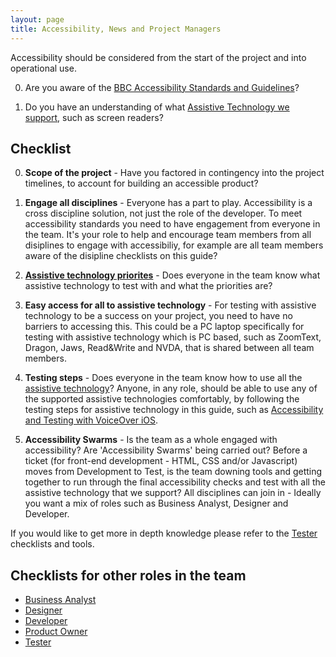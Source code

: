```yaml
---
layout: page
title: Accessibility, News and Project Managers
---
```

Accessibility should be considered from the start of the project and into operational use.

0. Are you aware of the [BBC Accessibility Standards and Guidelines](http://www.bbc.co.uk/guidelines/futuremedia/accessibility/)?

0. Do you have an understanding of what [Assistive Technology we support](accessibility-and-supported-assistive-technology), such as screen readers?

## Checklist

0. **Scope of the project** - Have you factored in contingency into the project timelines, to account for building an accessible product?

0. **Engage all disciplines** - Everyone has a part to play. Accessibility is a cross discipline solution,
not just the role of the developer. To meet accessibility standards you need to have engagement from everyone in the team. It's your role to help and encourage team members from all disiplines to engage with accessibiliy, for example are all team members aware of the disipline checklists on this guide?

0. **[Assistive technology priorites](accessibility-and-supported-assistive-technology)** - Does everyone in the team know what assistive technology to test with and what the priorities are?

0. **Easy access for all to assistive technology** - For testing with assistive technology to be a success on your project, you need to have no barriers to accessing this. This could be a PC laptop specifically for testing with assistive technology which is PC based, such as ZoomText, Dragon, Jaws, Read&Write and NVDA, that is shared between all team members.

0. **Testing steps** - Does everyone in the team know how to use all the [assistive technology](accessibility-and-supported-assistive-technology)? Anyone, in any role, should be able to use any of the supported assistive technologies comfortably, by following the testing steps for assistive technology in this guide, such as [Accessibility and Testing with VoiceOver iOS](accessibility-and-testing-with-voiceover-ios).

0. **Accessibility Swarms** - Is the team as a whole engaged with accessibility? Are 'Accessibility Swarms' being carried out? Before a ticket (for front-end development - HTML, CSS and/or Javascript) moves from Development to Test, is the team downing tools and getting together to run through the final accessibility checks and test with all the assistive technology that we support? All disciplines can join in - Ideally you want a mix of roles such as Business Analyst, Designer and Developer.

If you would like to get more in depth knowledge please refer to the [Tester](accessibility-news-and-testers) checklists and tools.

## Checklists for other roles in the team

- [Business Analyst](accessibility-news-and-business-analysts)
- [Designer](accessibility-news-and-designers)
- [Developer](accessibility-news-and-developers)
- [Product Owner](accessibility-news-and-product-owners)
- [Tester](accessibility-news-and-testers)
